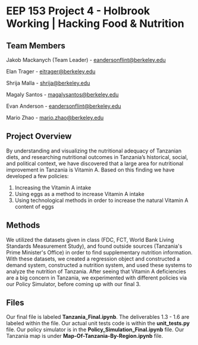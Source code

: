 # EEP 153 Project 4 - Holbrook Working | Hacking Food & Nutrition

## Team Members
Jakob Mackanych (Team Leader) - eandersonflint@berkeley.edu

Elan Trager - eitrager@berkeley.edu

Shrija Malla - shrija@berkeley.edu

Magaly Santos - magalysantos@berkeley.edu

Evan Anderson - eandersonflint@berkeley.edu

Mario Zhao - mario.zhao@berkeley.edu

## Project Overview

By understanding and visualizing the nutritional adequacy of Tanzanian diets, and researching nutritional outcomes in Tanzania’s historical, social, and political context, we have discovered that a large area for nutritional improvement in Tanzania is Vitamin A. Based on this finding we have developed a few policies:  

1. Increasing the Vitamin A intake
2. Using eggs as a method to increase Vitamin A intake
3. Using technological methods in order to increase the natural Vitamin A content of eggs

## Methods

We utilized the datasets given in class (FDC, FCT, World Bank Living Standards Measurement Study), and found outside sources (Tanzania's Prime Minister's Office) in order to find supplementary nutrition information. With these datasets, we created a regression object and constructed a demand system, constructed a nutrition system, and used these systems to analyze the nutrition of Tanzania. After seeing that Vitamin A deficiencies are a big concern in Tanzania, we experimented with different policies via our Policy Simulator, before coming up with our final 3. 

## Files

Our final file is labeled **Tanzania_Final.ipynb**. The deliverables 1.3 - 1.6 are labeled within the file. Our actual unit tests code is within the **unit_tests.py** file. Our policy simulator is in the **Policy_Simulation_Final.ipynb** file. Our Tanzania map is under **Map-Of-Tanzania-By-Region.ipynb** file.

